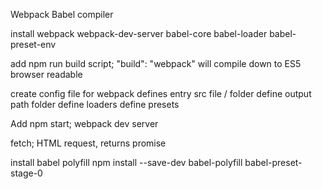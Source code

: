 Webpack Babel compiler

install webpack webpack-dev-server babel-core babel-loader babel-preset-env

add npm run build script; "build": "webpack"
will compile down to ES5 browser readable

create config file for webpack
defines entry src file / folder
define output path folder
define loaders
define presets

Add npm start; webpack dev server

fetch; HTML request, returns promise

install babel polyfill
npm install --save-dev babel-polyfill babel-preset-stage-0

